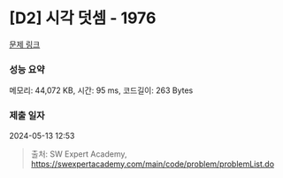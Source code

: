 # [D2] 시각 덧셈 - 1976 

[문제 링크](https://swexpertacademy.com/main/code/problem/problemDetail.do?contestProbId=AV5PttaaAZIDFAUq) 

### 성능 요약

메모리: 44,072 KB, 시간: 95 ms, 코드길이: 263 Bytes

### 제출 일자

2024-05-13 12:53



> 출처: SW Expert Academy, https://swexpertacademy.com/main/code/problem/problemList.do